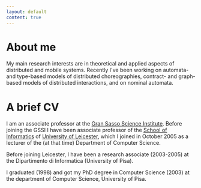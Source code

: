 ```yaml
---
layout: default
content: true
---
```


# About me

My main research interests are in theoretical and applied aspects of
distributed and mobile systems. Recently I've been working on
automata- and type-based models of distributed choreographies,
contract- and graph-based models of distributed interactions, and on
nominal automata.


# A brief CV

I am an associate professor at the [Gran Sasso Science
Institute](http://www.gssi.it).  Before joining the GSSI I have been
associate professor of the [School of
Informatics](https://cs.le.ac.uk/) of [University of
Leicester](https://www.le.ac.uk), which I joined in October 2005 as a
lecturer of the (at that time) Department of Computer Science.  

Before joining Leicester, I have been a research associate (2003-2005)
at the Dipartimento di Informatica (University of Pisa).

I graduated (1998) and got my PhD degree in Computer Science (2003) at
the department of Computer Science, University of Pisa.  
